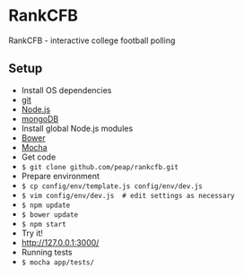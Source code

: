 RankCFB
=======

RankCFB - interactive college football polling

Setup
-----

* Install OS dependencies
 * [git](http://www.git-scm.com/)
 * [Node.js](http://nodejs.org/)
 * [mongoDB](http://www.mongodb.org/)
* Install global Node.js modules
 * [Bower](http://bower.io/)
 * [Mocha](http://mochajs.org/)
* Get code
 * `$ git clone github.com/peap/rankcfb.git`
* Prepare environment
 * `$ cp config/env/template.js config/env/dev.js`
 * `$ vim config/env/dev.js  # edit settings as necessary`
 * `$ npm update`
 * `$ bower update`
 * `$ npm start`
* Try it!
 * http://127.0.0.1:3000/
* Running tests
 * `$ mocha app/tests/`

